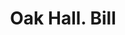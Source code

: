 ---
doi: 10.7916/D87H2WKH
date_other: '1850'
date_other_textual: 1850-1859
form: printed ephemera
genre:
- Invoices
name:
- Oak Hall
object_in_context_url: https://biggert.cul.columbia.edu/items/view/ave_biggert_00429
subject_hierarchical_geographic:
- Boston, Massachusetts, United States
subject_name:
- Oak Hall
title: Oak Hall. Bill
sort_title: Oak Hall. Bill
call_number: ave_biggert_00429
coordinates:
- 42.35805555555556,-71.06361111111111
pid: ave_biggert_00429
identifiers: ave_biggert_00429
thumbnail: https://derivativo-1.library.columbia.edu/iiif/2/ldpd:344176/full/!256,256/0/native.jpg
permalink: /biggert/ave_biggert_00429/
layout: iiif-image-page
---